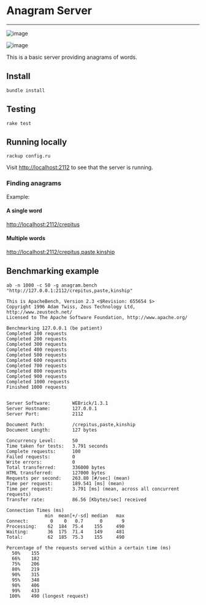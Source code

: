 # Anagram Server

---

![image](https://travis-ci.org/vishvish/moj.svg?branch=develop)

![image](https://codeclimate.com/github/vishvish/moj.png)

This is a basic server providing anagrams of words.

## Install

`bundle install`

## Testing

`rake test`

## Running locally

`rackup config.ru`

Visit [http://localhost:2112](http://localhost:2112) to see that the server is running.

### Finding anagrams

Example:

#### A single word

[http://localhost:2112/crepitus](http://localhost:2112/crepitus)

#### Multiple words

[http://localhost:2112/crepitus,paste,kinship](http://localhost:2112/crepitus,paste,kinship)

## Benchmarking example

	ab -n 1000 -c 50 -g anagram.bench "http://127.0.0.1:2112/crepitus,paste,kinship"

	This is ApacheBench, Version 2.3 <$Revision: 655654 $>
	Copyright 1996 Adam Twiss, Zeus Technology Ltd, http://www.zeustech.net/
	Licensed to The Apache Software Foundation, http://www.apache.org/

	Benchmarking 127.0.0.1 (be patient)
	Completed 100 requests
	Completed 200 requests
	Completed 300 requests
	Completed 400 requests
	Completed 500 requests
	Completed 600 requests
	Completed 700 requests
	Completed 800 requests
	Completed 900 requests
	Completed 1000 requests
	Finished 1000 requests


	Server Software:        WEBrick/1.3.1
	Server Hostname:        127.0.0.1
	Server Port:            2112

	Document Path:          /crepitus,paste,kinship
	Document Length:        127 bytes

	Concurrency Level:      50
	Time taken for tests:   3.791 seconds
	Complete requests:      100
	Failed requests:        0
	Write errors:           0
	Total transferred:      336000 bytes
	HTML transferred:       127000 bytes
	Requests per second:    263.80 [#/sec] (mean)
	Time per request:       189.541 [ms] (mean)
	Time per request:       3.791 [ms] (mean, across all concurrent requests)
	Transfer rate:          86.56 [Kbytes/sec] received

	Connection Times (ms)
	              min  mean[+/-sd] median   max
	Connect:        0    0   0.7      0       9
	Processing:    62  184  75.4    155     490
	Waiting:       36  175  71.4    149     481
	Total:         62  185  75.3    155     490

	Percentage of the requests served within a certain time (ms)
	  50%    155
	  66%    182
	  75%    206
	  80%    219
	  90%    315
	  95%    348
	  98%    406
	  99%    433
	 100%    490 (longest request)
